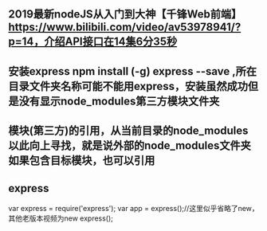 ## 2019最新nodeJS从入门到大神【千锋Web前端】https://www.bilibili.com/video/av53978941/?p=14，介绍API接口在14集6分35秒

## 安装express npm install (-g) express --save  ,所在目录文件夹名称可能不能用express，安装虽然成功但是没有显示node_modules第三方模块文件夹

## 模块(第三方)的引用，从当前目录的node_modules 以此向上寻找，就是说外部的node_modules文件夹如果包含目标模块，也可以引用

## express 
var express = require('express');
var app = express();//这里似乎省略了new，其他老版本视频为new express();